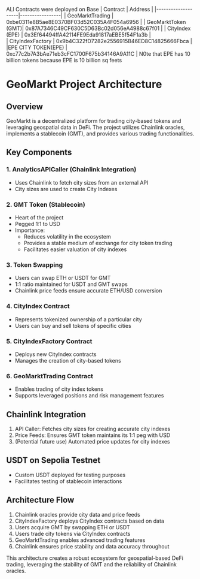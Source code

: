 
ALl Contracts were deployed on Base
| Contract           | Address         |
|--------------------|-----------------|
| GeoMarktTrading    | 0xbe0311e8B5ae8E0370BF03d52C035A4F054a6956 |
| GeoMarktToken (GMT)| 0x87A7346C49CF630C5D63Bc02d056eA4988c67f01 |
| CityIndex (EPE)    | 0x3Ef64494ffA42114FE9Eda91817aEBE5f54F1a3b |                          
| CityIndexFactory   | 0x9b4C322fD7282e2556915B46ED8C14825666Fbca |
|EPE CITY TOKEN(EPE) | 0xc77c2b7A3bAe71eb3cFC1700F675b34146A9A11C |                         N0te that EPE has 10 billion tokens because EPE is 10 billion  sq feets


# GeoMarkt Project Architecture

## Overview
GeoMarkt is a decentralized platform for trading city-based tokens and leveraging geospatial data in DeFi. The project utilizes Chainlink oracles, implements a stablecoin (GMT), and provides various trading functionalities.

## Key Components

### 1. AnalyticsAPICaller (Chainlink Integration)
- Uses Chainlink to fetch city sizes from an external API
- City sizes are used to create City Indexes

### 2. GMT Token (Stablecoin)
- Heart of the project
- Pegged 1:1 to USD
- Importance:
  - Reduces volatility in the ecosystem
  - Provides a stable medium of exchange for city token trading
  - Facilitates easier valuation of city indexes

### 3. Token Swapping
- Users can swap ETH or USDT for GMT
- 1:1 ratio maintained for USDT and GMT swaps
- Chainlink price feeds ensure accurate ETH/USD conversion

### 4. CityIndex Contract
- Represents tokenized ownership of a particular city
- Users can buy and sell tokens of specific cities

### 5. CityIndexFactory Contract
- Deploys new CityIndex contracts
- Manages the creation of city-based tokens

### 6. GeoMarktTrading Contract
- Enables trading of city index tokens
- Supports leveraged positions and risk management features

## Chainlink Integration
1. API Caller: Fetches city sizes for creating accurate city indexes
2. Price Feeds: Ensures GMT token maintains its 1:1 peg with USD
3. (Potential future use) Automated price updates for city indexes

## USDT on Sepolia Testnet
- Custom USDT deployed for testing purposes
- Facilitates testing of stablecoin interactions

## Architecture Flow
1. Chainlink oracles provide city data and price feeds
2. CityIndexFactory deploys CityIndex contracts based on data
3. Users acquire GMT by swapping ETH or USDT
4. Users trade city tokens via CityIndex contracts
5. GeoMarktTrading enables advanced trading features
6. Chainlink ensures price stability and data accuracy throughout

This architecture creates a robust ecosystem for geospatial-based DeFi trading, leveraging the stability of GMT and the reliability of Chainlink oracles.